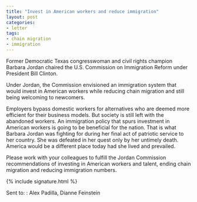 ```yaml
---
title: "Invest in American workers and reduce immigration"
layout: post
categories:
- letter
tags:
- chain migration
- immigration
---
```


Former Democratic Texas congresswoman and civil rights champion Barbara Jordan chaired the U.S. Commission on Immigration Reform under President Bill Clinton.

Under Jordan, the Commission envisioned an immigration system that would invest in American workers while reducing chain migration and still being welcoming to newcomers.

Employers bypass domestic workers for alternatives who are deemed more efficient for their business models. But society is still left with the abandoned workers. An immigration policy that spurs investment in American workers is going to be beneficial for the nation. That is what Barbara Jordan was fighting for during her final act of patriotic service to her country. She was defeated in her quest only by her untimely death. America would be a different place today had she lived and prevailed.

Please work with your colleagues to fulfill the Jordan Commission recommendations of investing in American workers and talent, ending chain migration and reducing immigration numbers.

{% include signature.html %}

Sent to:
: Alex Padilla, Dianne Feinstein
